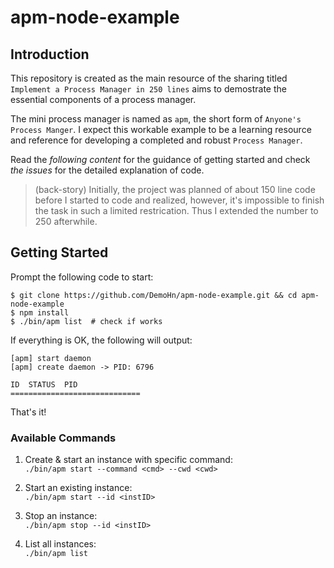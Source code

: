# apm-node-example

## Introduction

This repository is created as the main resource of the sharing titled `Implement a Process Manager in 250 lines` aims to demostrate the essential components of a process manager.

The mini process manager is named as `apm`, the short form of `Anyone's Process Manger`. I expect this workable example to be a learning resource and reference for developing a completed and robust `Process Manager`.

Read the _following content_ for the guidance of getting started and check _the issues_ for the detailed explanation of code.

> (back-story) Initially, the project was planned of about 150 line code before I started to code and realized, however, it's impossible to finish the task in such a limited restrication. Thus I extended the number to 250 afterwhile.

## Getting Started

Prompt the following code to start:

```
$ git clone https://github.com/DemoHn/apm-node-example.git && cd apm-node-example
$ npm install
$ ./bin/apm list  # check if works
```

If everything is OK, the following will output:
```
[apm] start daemon
[apm] create daemon -> PID: 6796

ID	STATUS	PID
=============================
```

That's it!

### Available Commands

1. Create & start an instance with specific command:  
`./bin/apm start --command <cmd> --cwd <cwd>`


2. Start an existing instance:  
`./bin/apm start --id <instID>`


3. Stop an instance:  
`./bin/apm stop --id <instID>`


4. List all instances:  
`./bin/apm list`
